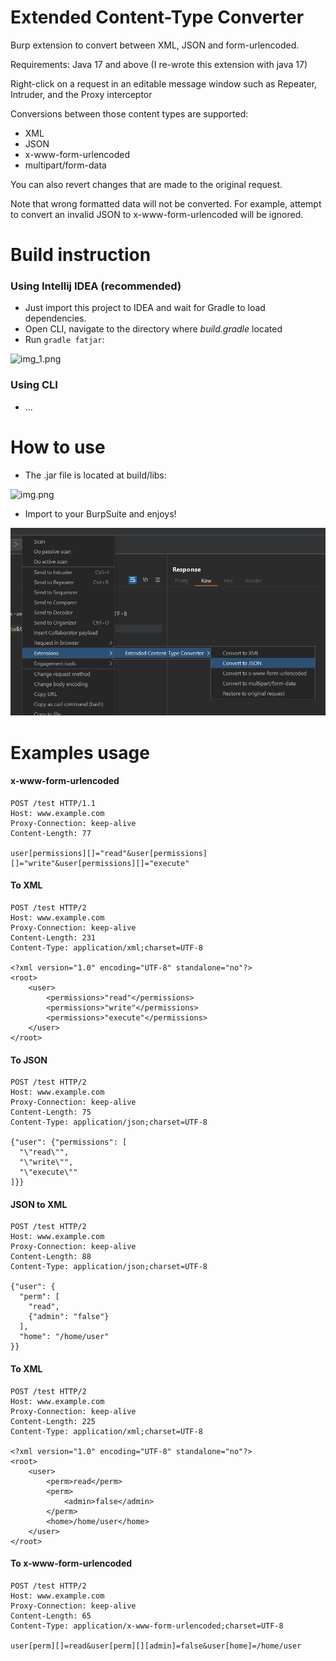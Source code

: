 Extended Content-Type Converter
=========

Burp extension to convert between XML, JSON and form-urlencoded.

Requirements: Java 17 and above (I re-wrote this extension with java 17)

Right-click on a request in an editable message window such as Repeater, Intruder, and the Proxy interceptor

Conversions between those content types are supported:

* XML
* JSON
* x-www-form-urlencoded
* multipart/form-data

You can also revert changes that are made to the original request.

Note that wrong formatted data will not be converted. For example, attempt to convert an invalid JSON to x-www-form-urlencoded will be ignored.

Build instruction
=========
### Using Intellij IDEA (recommended) ###
- Just import this project to IDEA and wait for Gradle to load dependencies.
- Open CLI, navigate to the directory where *build.gradle* located
- Run `gradle fatjar`:

![img_1.png](img_1.png)

### Using CLI ###
- ...

How to use
=========
- The .jar file is located at build/libs:

![img.png](img.png)

- Import to your BurpSuite and enjoys!

![Untitled.png](Untitled.png)

Examples usage
=========

#### x-www-form-urlencoded ####

```
POST /test HTTP/1.1
Host: www.example.com
Proxy-Connection: keep-alive
Content-Length: 77

user[permissions][]="read"&user[permissions][]="write"&user[permissions][]="execute"

```

#### To XML ####
```
POST /test HTTP/2
Host: www.example.com
Proxy-Connection: keep-alive
Content-Length: 231
Content-Type: application/xml;charset=UTF-8

<?xml version="1.0" encoding="UTF-8" standalone="no"?>
<root>
    <user>
        <permissions>"read"</permissions>
        <permissions>"write"</permissions>
        <permissions>"execute"</permissions>
    </user>
</root>
```
#### To JSON ####
```
POST /test HTTP/2
Host: www.example.com
Proxy-Connection: keep-alive
Content-Length: 75
Content-Type: application/json;charset=UTF-8

{"user": {"permissions": [
  "\"read\"",
  "\"write\"",
  "\"execute\""
]}}
```

#### JSON to XML ####

```
POST /test HTTP/2
Host: www.example.com
Proxy-Connection: keep-alive
Content-Length: 88
Content-Type: application/json;charset=UTF-8

{"user": {
  "perm": [
    "read",
    {"admin": "false"}
  ],
  "home": "/home/user"
}}
```
#### To XML ####
```
POST /test HTTP/2
Host: www.example.com
Proxy-Connection: keep-alive
Content-Length: 225
Content-Type: application/xml;charset=UTF-8

<?xml version="1.0" encoding="UTF-8" standalone="no"?>
<root>
    <user>
        <perm>read</perm>
        <perm>
            <admin>false</admin>
        </perm>
        <home>/home/user</home>
    </user>
</root>
```

#### To x-www-form-urlencoded ####
```
POST /test HTTP/2
Host: www.example.com
Proxy-Connection: keep-alive
Content-Length: 65
Content-Type: application/x-www-form-urlencoded;charset=UTF-8

user[perm][]=read&user[perm][][admin]=false&user[home]=/home/user
```

